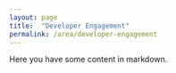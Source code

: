 ```yaml
---
layout: page
title:  "Developer Engagement"
permalink: /area/developer-engagement
---
```


Here you have some content in markdown.
